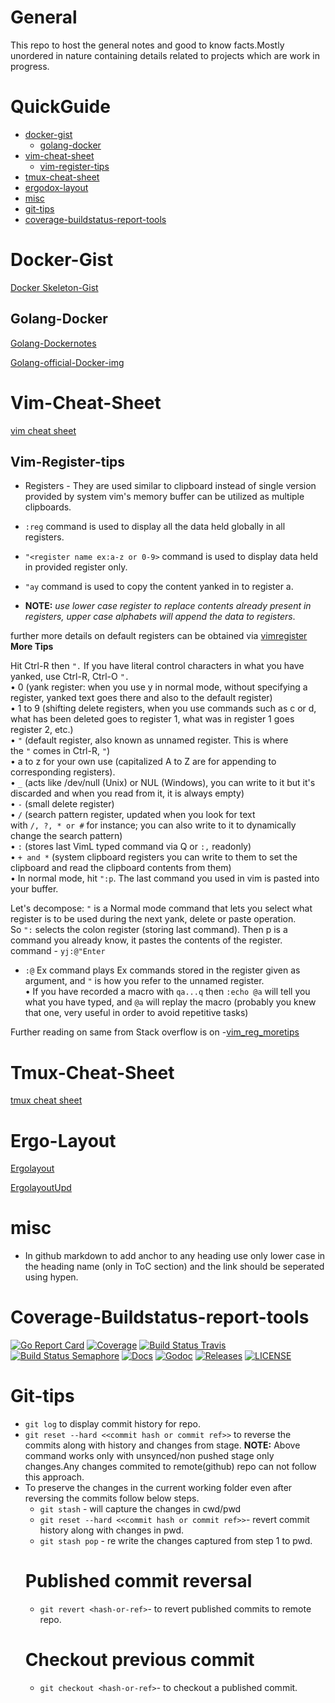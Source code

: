 
# General
This repo to host the general notes and good to know facts.Mostly unordered in nature containing details related to projects which are work in progress.

QuickGuide
=======

  * [docker-gist](#docker-gist)
    * [golang-docker](#golang-docker)
  * [vim-cheat-sheet](#vim-cheat-sheet)
     * [vim-register-tips](#vim-register-tips)
  * [tmux-cheat-sheet](#tmux-cheat-sheet)
  * [ergodox-layout](#ergo-layout)
  * [misc](#misc)
  * [git-tips](#git-tips)
  * [coverage-buildstatus-report-tools](#coverage-buildstatus-report-tools)

# Docker-Gist
 
[Docker Skeleton-Gist][mygitgistdockerfile]

## Golang-Docker

[Golang-Dockernotes][golangdockernotes]

[Golang-official-Docker-img][golangofficialdockerimage]

# Vim-Cheat-Sheet
 
[vim cheat sheet][vimcheatsheet] 

## Vim-Register-tips

- Registers - They are used similar to clipboard instead of single version provided by system vim's memory buffer can be utilized as multiple clipboards.

- `:reg` command is used to display all the data held globally in all registers.
- `"<register name ex:a-z or 0-9>` command is used to display data held in provided register only.
- `"ay` command is used to copy the content yanked in to register a.
-  __NOTE:__ _use lower case register to replace contents already present in registers, upper case alphabets will append the data to registers_.

  further more details on default registers can be obtained via [vimregister][vimtipregister]<br>
   **More Tips**
   
   Hit Ctrl-R then `".` If you have literal control characters in what you have yanked, use Ctrl-R, Ctrl-O `".`<br>
	•  0 (yank register: when you use y in normal mode, without specifying a register, yanked text goes there and also to the default register)<br>
	•  1 to 9 (shifting delete registers, when you use commands such as c or d, what has been deleted goes to register 1, what was in register 1 goes    register 2, etc.)<br>
	•    `"` (default register, also known as unnamed register. This is where the `"` comes in Ctrl-R, `"`)<br>
	•    a to z for your own use (capitalized A to Z are for appending to corresponding registers).<br>
	•    `_` (acts like /dev/null (Unix) or NUL (Windows), you can write to it but it's discarded and when you read from it, it is always empty)<br>
	•    `-` (small delete register)<br>
	•    `/` (search pattern register, updated when you look for text with `/, ?, * or #` for instance; you can also write to it to dynamically change the search pattern)<br>
	•   `:` (stores last VimL typed command via Q or `:,` readonly)<br>
	•   `+ and *` (system clipboard registers you can write to them to set the clipboard and read the clipboard contents from them)<br>
	•  In normal mode, hit `":p`. The last command you used in vim is pasted into your buffer.<br>
 
 Let's decompose: `"` is a Normal mode command that lets you select what register is to be used during the next yank, delete or paste operation. So `":` selects the colon register (storing last command). Then p is a command you already know, it pastes the contents of the register.<br>
 command - `yj:@"Enter`<br>
*  `:@` Ex command plays Ex commands stored in the register given as argument, and `"` is how you refer to the unnamed register. <br>
•  If you have recorded a macro with `qa...q` then `:echo @a` will tell you what you have typed, and `@a` will replay the macro (probably you knew that one, very useful in order to avoid repetitive tasks)<br>


Further reading on same from Stack overflow is on -[vim_reg_moretips][vim_reg_moretips]

   
# Tmux-Cheat-Sheet

[tmux cheat sheet][tmuxcheatsheet]

# Ergo-Layout

[Ergolayout][ergodoxlayout]

[ErgolayoutUpd][ergodoxlayoutupd]


# misc

- In github markdown to add anchor to any heading use only lower case in the heading name (only in ToC section) and the link should be seperated using hypen.

# Coverage-Buildstatus-report-tools
[![Go Report Card](https://goreportcard.com/badge/github.com/etcd-io/etcd?style=flat-square)](https://goreportcard.com/report/github.com/etcd-io/etcd)
[![Coverage](https://codecov.io/gh/etcd-io/etcd/branch/master/graph/badge.svg)](https://codecov.io/gh/etcd-io/etcd)
[![Build Status Travis](https://img.shields.io/travis/etcd-io/etcdlabs.svg?style=flat-square&&branch=master)](https://travis-ci.com/etcd-io/etcd)
[![Build Status Semaphore](https://semaphoreci.com/api/v1/etcd-io/etcd/branches/master/shields_badge.svg)](https://semaphoreci.com/etcd-io/etcd)
[![Docs](https://img.shields.io/badge/docs-latest-green.svg)](https://etcd.io/docs)
[![Godoc](http://img.shields.io/badge/go-documentation-blue.svg?style=flat-square)](https://godoc.org/github.com/etcd-io/etcd)
[![Releases](https://img.shields.io/github/release/etcd-io/etcd/all.svg?style=flat-square)](https://github.com/etcd-io/etcd/releases)
[![LICENSE](https://img.shields.io/github/license/etcd-io/etcd.svg?style=flat-square)](https://github.com/etcd-io/etcd/blob/master/LICENSE)

# Git-tips
 - `git log` to display commit history for repo.
 - `git reset --hard <<commit hash or commit ref>>` to reverse the commits along with history and changes from stage.
 **NOTE:** Above command works only with unsynced/non pushed stage only changes.Any changes commited to remote(github) repo can not follow this approach.
 -  To preserve the changes in the current working folder even after reversing the commits follow below steps.
     - `git stash` - will capture the changes in cwd/pwd 
     - `git reset --hard <<commit hash or commit ref>>`- revert commit history along with changes in pwd.
     - `git stash pop` - re write the changes captured from step 1 to pwd.
     # Published commit reversal
       - `git revert <hash-or-ref>`- to revert published commits to remote repo.
     # Checkout previous commit
       - `git checkout <hash-or-ref>`- to checkout a published commit.
     
     
[mygitgistdockerfile]:https://gist.github.com/ehrktia/08527e17aff1d08df47fbb6305cba74a
[vimcheatsheet]:https://vim.rtorr.com
[tmuxcheatsheet]:https://tmuxcheatsheet.com
[ergodoxlayout]:https://configure.ergodox-ez.com/ergodox-ez/layouts/9DYOO/latest/2
[ergodoxlayoutupd]:https://configure.ergodox-ez.com/ergodox-ez/layouts/EewRQ/latest/2
[golangdockernotes]:https://blog.docker.com/2016/09/docker-golang/
[golangofficialdockerimage]:https://hub.docker.com/_/golang/
[vimtipregister]:https://www.brianstorti.com/vim-registers/
[vim_reg_moretips]:https://stackoverflow.com/questions/3997078/how-to-paste-yanked-text-into-vim-command-line/3997110#3997110
